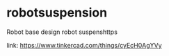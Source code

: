 # robotsuspension

Robot base design robot suspenshttps


link: https://www.tinkercad.com/things/cyEcH0AgYVy
